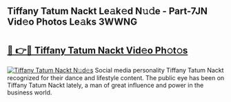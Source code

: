 ## Tiffany Tatum Nackt Le𝚊k𝚎d N𝚞𝚍e - Part-7JN Vid𝚎o Photos Le𝚊ks 3WWNG

# <h2><a href="http://fb9brao.evod.top/?m=Tiffany+Tatum+Nackt">🔗 👉🔴 Tiffany Tatum Nackt Vid𝚎o Ph𝚘t𝚘s</a></h2>

[![Tiffany Tatum Nackt N𝚞d𝚎s](https://i.imgur.com/8V9OHl7.gif)](http://fb9brao.evod.top/?m=Tiffany+Tatum+Nackt)
Social media personality Tiffany Tatum Nackt recognized for their dance and lifestyle content. The public eye has been on Tiffany Tatum Nackt lately, a man of great influence and power in the business world. 
